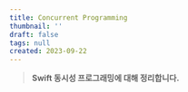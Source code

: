 ```yaml
---
title: Concurrent Programming
thumbnail: ''
draft: false
tags: null
created: 2023-09-22
---
```



 > 
 > **Swift 동시성 프로그래밍에 대해 정리합니다.**
